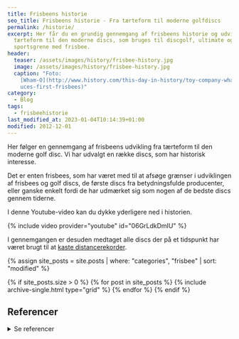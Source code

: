 ```yaml
---
title: Frisbeens historie
seo_title: Frisbeens historie - Fra tærteform til moderne golfdiscs
permalink: /historie/
excerpt: Her får du en grundig gennemgang af frisbeens historie og udvikling fra
  tærteform til den moderne discs, som bruges til discgolf, ultimate og andre
  sportsgrene med frisbee.
header:
  teaser: /assets/images/history/frisbee-history.jpg
  image: /assets/images/history/frisbee-history.jpg
  caption: "Foto:
    [Wham-O](http://www.history.com/this-day-in-history/toy-company-wham-o-prod\
    uces-first-frisbees)"
category:
  - Blog
tags:
  - frisbeehistorie
last_modified_at: 2023-01-04T10:14:39+01:00
modified: 2012-12-01
---
```

Her følger en gennemgang af frisbeens udvikling fra tærteform til den moderne golf disc. Vi har udvalgt en række discs, som har historisk interesse.

Det er enten frisbees, som har været med til at afsøge grænser i udviklingen af frisbees og golf discs, de første discs fra betydningsfulde producenter, eller ganske enkelt fordi de har udmærket sig som nogen af de bedste discs gennem tiderne.

I denne Youtube-video kan du dykke yderligere ned i historien.

{% include video provider="youtube" id="06GrLdkDmIU" %}

I gennemgangen er desuden medtaget alle discs der på et tidspunkt har været brugt til at [kaste distancerekorder](/kasterekorder-frisbee/).

<div class="feature__wrapper">

{% assign site_posts = site.posts | where: "categories", "frisbee" | sort: "modified" %}

{% if site_posts.size > 0 %}
  {% for post in site_posts %}
    {% include archive-single.html type="grid" %}
  {% endfor %}
{% endif %}

</div>

## Referencer

<details markdown="1">
  <summary>Se referencer</summary>

- Johnny Lillelunds billeder og skrift til [discimport.com](https://discimport.com).
- [www.discgolfsweden.se](https://www.discgolfsweden.se)
- [www.wfdf.sport](https://www.wfdf.sport)
- [www.frisbeerecords.com](https://web.archive.org/web/20210609080545/http://www.frisbeerecords.com/index.htm){: rel="noopener nofollow" }
</details>